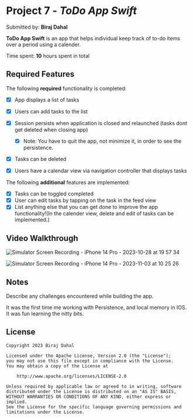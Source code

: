# Project 7 - *ToDo App Swift*

Submitted by: **Biraj Dahal**

**ToDo App Swift** is an app that helps individual keep track of to-do items over a period using a calender.

Time spent: **10** hours spent in total

## Required Features


The following **required** functionality is completed:

- [x] App displays a list of tasks
- [x] Users can add tasks to the list
- [x] Session persists when application is closed and relaunched (tasks dont get deleted when closing app) 
  - [x] Note: You have to quit the app, not minimize it, in order to see the persistence.
- [x] Tasks can be deleted
- [x] Users have a calendar view via navigation controller that displays tasks	


The following **additional** features are implemented:

- [x] Tasks can be toggled completed
- [x] User can edit tasks by tapping on the task in the feed view
- [x] List anything else that you can get done to improve the app functionality!(In the calender view, delete and edit of tasks can be implemented.)

## Video Walkthrough

![Simulator Screen Recording - iPhone 14 Pro - 2023-10-28 at 19 57 34](https://github.com/biraj-dahal/ToDoSwiftApp/assets/102353731/78d5febe-43c2-4e5a-87e8-434f300be4bb)

![Simulator Screen Recording - iPhone 14 Pro - 2023-11-03 at 10 25 26](https://github.com/biraj-dahal/ToDoSwiftApp/assets/102353731/f86f0347-be6f-421a-9d6c-82c7f0296c51)

## Notes

Describe any challenges encountered while building the app.

It was the first time me working with Persistence, and local memory in IOS. It was fun learning the nitty bits.

## License

    Copyright 2023 Biraj Dahal

    Licensed under the Apache License, Version 2.0 (the "License");
    you may not use this file except in compliance with the License.
    You may obtain a copy of the License at

        http://www.apache.org/licenses/LICENSE-2.0

    Unless required by applicable law or agreed to in writing, software
    distributed under the License is distributed on an "AS IS" BASIS,
    WITHOUT WARRANTIES OR CONDITIONS OF ANY KIND, either express or implied.
    See the License for the specific language governing permissions and
    limitations under the License.
